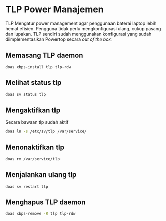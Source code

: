 # TLP Power Manajemen

TLP Mengatur power management agar penggunaan baterai laptop lebih hemat efisien. Pengguna tidak perlu mengkonfigurasi ulang, cukup pasang dan lupakan. TLP sendiri sudah menggunakan konfigurasi yang sudah diimplementasikan Powertop secara _out of the box_.

## Memasang TLP daemon

```bash
doas xbps-install tlp tlp-rdw
```

## Melihat status tlp

```bash
doas sv status tlp
```

## Mengaktifkan tlp

Secara bawaan tlp sudah aktif

```bash
doas ln -s /etc/sv/tlp /var/service/
```

## Menonaktifkan tlp

```bash
doas rm /var/service/tlp
```

## Menjalankan ulang tlp

```bash
doas sv restart tlp
```

## Menghapus TLP daemon

```bash
doas xbps-remove -R tlp tlp-rdw
```
